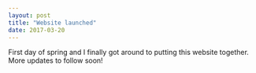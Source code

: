 ```yaml
---
layout: post
title: "Website launched"
date: 2017-03-20
---
```


First day of spring and I finally got around to putting this website together. More updates to follow soon!
